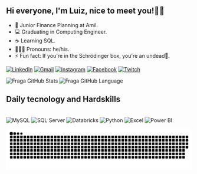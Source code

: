 ## Hi everyone, I'm Luiz, nice to meet you!👋🏼

- 🏦 Junior Finance Planning at Amil.
- 💻 Graduating in Computing Engineer.
- ☕ Learning SQL.
- 🙋🏼‍♂️ Pronouns: he/his.
- ⚡ Fun fact: If you're in the Schrödinger box, you're an undead🧟.

[![LinkedIn](https://img.shields.io/badge/-LinkedIn-%230077B5?style=for-the-badge&logo=linkedin&logoColor=white)](https://www.linkedin.com/in/luiz-henrique-viras-nobre/)
[![Gmail](https://img.shields.io/badge/-Gmail-%23333?style=for-the-badge&logo=gmail&logoColor=white)](mailto:luizhviras@gmail.com)
[![Instagram](https://img.shields.io/badge/-Instagram-%23E4405F?style=for-the-badge&logo=instagram&logoColor=white)](https://instagram.com/luizhviras)
[![Facebook](https://img.shields.io/badge/Facebook-1877F2?style=for-the-badge&logo=facebook&logoColor=white)](https://www.facebook.com/LuizHVirasNobre)
[![Twitch](https://img.shields.io/badge/Twitch-9146FF?style=for-the-badge&logo=twitch&logoColor=white)](https://www.twitch.tv/luce_riowar)

![Fraga GitHub Stats](https://github-readme-stats.vercel.app/api?username=luizhviras&show_icons=true&theme=radical&include_all_commits=true&count_private=true)
![Fraga GitHub Language](https://github-readme-stats.vercel.app/api/top-langs/?username=luizhviras&layout=compact&langs_count=7&theme=radical)

## Daily tecnology and Hardskills

<div style="display: inline_block"><br/>
  <img align = "center" height=50 width = 50 alt="MySQL" src="https://cdn.jsdelivr.net/gh/devicons/devicon@latest/icons/mysql/mysql-original-wordmark.svg">
  <img align = "center" height=50 width = 50 alt="SQL Server" src="https://cdn.jsdelivr.net/gh/devicons/devicon@latest/icons/microsoftsqlserver/microsoftsqlserver-plain-wordmark.svg">
  <img align = "center" height=50 width = 50 alt="Databricks" src="https://avatars.githubusercontent.com/u/4998052?s=200">
  <img align = "center" height=50 width = 50 alt="Python" src="https://cdn.jsdelivr.net/gh/devicons/devicon@latest/icons/python/python-original.svg">
  <img align = "center" height=50 width = 50 alt="Excel" src="https://raw.githubusercontent.com/sempostma/office365-icons/4ef2ee3dc5705f4ab23bc5fc7f236884d0bc10f3/svg/excel.svg">
  <img align = "center" height=50 width = 50 alt="Power BI" src="https://avatars.githubusercontent.com/u/42988494?s=200">
</div>
 
  ![Snake animation](https://github.com/LuizHViras/LuizHViras/blob/output/github-contribution-grid-snake.svg)
    
</div>
